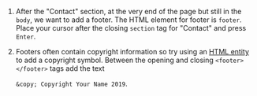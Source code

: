 1. After the "Contact" section, at the very end of the page but still in the `body`, we want to add a footer. The HTML element for footer is `footer`. Place your cursor after the closing `section` tag for "Contact" and press `Enter`.

1. Footers often contain copyright information so try using an [HTML entity](https://developer.mozilla.org/en-US/docs/Glossary/Entity) to add a copyright symbol. Between the opening and closing `<footer></footer>` tags add the text 

   `&copy; Copyright Your Name 2019`.
